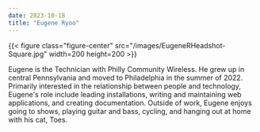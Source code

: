 ```yaml
---
date: 2023-10-18
title: "Eugene Ryoo"
---
```


{{< figure class="figure-center" src="/images/EugeneRHeadshot-Square.jpg" width=200 height=200  >}}  

Eugene is the Technician with Philly Community Wireless. He grew up in central Pennsylvania and moved to Philadelphia in the summer of 2022. Primarily interested in the relationship between people and technology, Eugene's role include leading installations, writing and maintaining web applications, and creating documentation. Outside of work, Eugene enjoys going to shows, playing guitar and bass, cycling, and hanging out at home with his cat, Toes.

